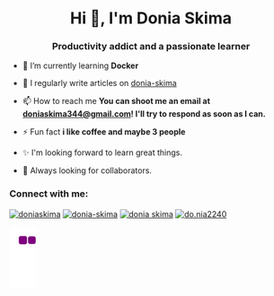 <h1 align="center">Hi 👋, I'm Donia Skima</h1>
<h3 align="center">Productivity addict and a passionate learner</h3>


- 🌱 I’m currently learning **Docker**

- 📝 I regularly write articles on [donia-skima](https://www.linkedin.com/in/donia-skima/)

- 📫 How to reach me **You can shoot me an email at doniaskima344@gmail.com! I'll try to respond as soon as I can.**

- ⚡ Fun fact **i like coffee and maybe 3 people**

- ✨ I'm looking forward to learn great things.

- 🌱 Always looking for collaborators.

<h3 align="left">Connect with me:</h3>
<p align="left">
<a href="https://twitter.com/doniaskima" target="blank"><img align="center" src="https://raw.githubusercontent.com/rahuldkjain/github-profile-readme-generator/master/src/images/icons/Social/twitter.svg" alt="doniaskima" height="30" width="40" /></a>
<a href="https://linkedin.com/in/donia-skima" target="blank"><img align="center" src="https://raw.githubusercontent.com/rahuldkjain/github-profile-readme-generator/master/src/images/icons/Social/linked-in-alt.svg" alt="donia-skima" height="30" width="40" /></a>
<a href="https://fb.com/donia skima" target="blank"><img align="center" src="https://raw.githubusercontent.com/rahuldkjain/github-profile-readme-generator/master/src/images/icons/Social/facebook.svg" alt="donia skima" height="30" width="40" /></a>
<a href="https://instagram.com/do.nia2240" target="blank"><img align="center" src="https://raw.githubusercontent.com/rahuldkjain/github-profile-readme-generator/master/src/images/icons/Social/instagram.svg" alt="do.nia2240" height="30" width="40" /></a>
</p>




<!---
doniaskima/doniaskima is a ✨ special ✨ repository because its `README.md` (this file) appears on your GitHub profile.
You can click the Preview link to take a look at your changes.
--->
![snake gif](https://github.com/doniaskima/doniaskima/blob/output/github-contribution-grid-snake.gif)
